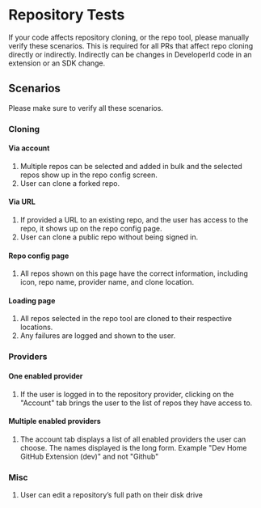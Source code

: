 ﻿# Repository Tests
If your code affects repository cloning, or the repo tool, please manually verify these scenarios.  This is required for all PRs that affect repo cloning directly or indirectly.  Indirectly can be changes in DeveloperId code in an extension or an SDK change.

## Scenarios
Please make sure to verify all these scenarios.
### Cloning

#### Via account
1. Multiple repos can be selected and added in bulk and the selected repos show up in the repo config screen.
1. User can clone a forked repo.

#### Via URL
1. If provided a URL to an existing repo, and the user has access to the repo, it shows up on the repo config page.
1. User can clone a public repo without being signed in.

#### Repo config page
1. All repos shown on this page have the correct information, including icon, repo name, provider name, and clone location.

#### Loading page
1. All repos selected in the repo tool are cloned to their respective locations.
2. Any failures are logged and shown to the user. 

### Providers
#### One enabled provider
1. If the user is logged in to the repository provider, clicking on the "Account" tab brings the user to the list of repos they have access to.

#### Multiple enabled providers
1. The account tab displays a list of all enabled providers the user can choose.  The names displayed is the long form.  Example "Dev Home GitHub Extension (dev)" and not "Github"

### Misc
1. User can edit a repository’s full path on their disk drive 
